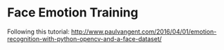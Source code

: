 # Face Emotion Training
Following this tutorial: http://www.paulvangent.com/2016/04/01/emotion-recognition-with-python-opencv-and-a-face-dataset/